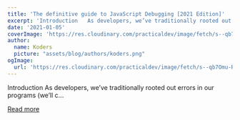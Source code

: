 ```yaml
---
title: 'The definitive guide to JavaScript Debugging [2021 Edition]'
excerpt: 'Introduction   As developers, we’ve traditionally rooted out errors in our programs (we’ll c...'
date: '2021-01-05'
coverImage: 'https://res.cloudinary.com/practicaldev/image/fetch/s--qb7Omu-R--/c_imagga_scale,f_auto,fl_progressive,h_420,q_auto,w_1000/https://dev-to-uploads.s3.amazonaws.com/i/pli0trzhf8zn59lv4qiq.png'
author:
  name: Koders
  picture: "assets/blog/authors/koders.png"
ogImage:
  url: 'https://res.cloudinary.com/practicaldev/image/fetch/s--qb7Omu-R--/c_imagga_scale,f_auto,fl_progressive,h_420,q_auto,w_1000/https://dev-to-uploads.s3.amazonaws.com/i/pli0trzhf8zn59lv4qiq.png'
---
```


Introduction   As developers, we’ve traditionally rooted out errors in our programs (we’ll c...

[Read more](https://dev.to/atapas/the-definitive-guide-to-javascript-debugging-2021-edition-116n)
